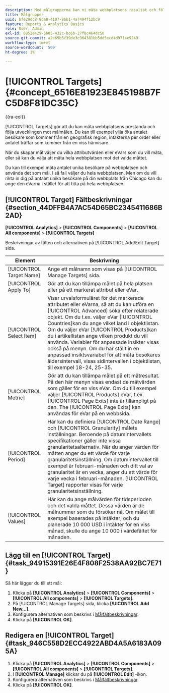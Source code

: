 ```yaml
---
description: Med målgrupperna kan ni mäta webbplatsens resultat och följa utvecklingen mot målmålen. Du kan till exempel vilja öka antalet besökare som kommer från en geografisk region, intäkterna per order eller antalet träffar som kommer från en viss hänvisare.
title: Målgrupper
uuid: bfe29dc8-8da8-4107-8bb1-4a7494f12bc9
feature: Reports & Analytics Basics
role: User, Admin
exl-id: 6852e429-5b05-432c-bc6b-27f8c464dc50
source-git-commit: a2e69b5f39de3c964381bb5dd5ecd4d9714e9249
workflow-type: tm+mt
source-wordcount: '509'
ht-degree: 1%

---
```


# [!UICONTROL Targets] {#concept_6516E81923E845198B7FC5D8F81DC35C}

{{ra-eol}}

[!UICONTROL Targets] gör att du kan mäta webbplatsens prestanda och följa utvecklingen mot målmålen. Du kan till exempel vilja öka antalet besökare som kommer från en geografisk region, intäkterna per order eller antalet träffar som kommer från en viss hänvisare.

När du skapar mål väljer du vilka attributvärden eller eVars som du vill mäta, eller så kan du välja att mäta hela webbplatsen mot det valda måttet.

Du kan till exempel mäta antalet unika besökare på webbplatsen och använda det som mål. I så fall väljer du hela webbplatsen. Men om du vill rikta in dig på antalet unika besökare på din webbplats från Chicago kan du ange den eVarna i stället för att titta på hela webbplatsen.

## [!UICONTROL Target] Fältbeskrivningar {#section_44DFFB4A7AC54D65BC2345411686B2AD}

**[!UICONTROL Analytics]** > **[!UICONTROL Components]** > **[!UICONTROL All components]** > **[!UICONTROL Targets]**

Beskrivningar av fälten och alternativen på [!UICONTROL Add/Edit Target] sida.

| Element | Beskrivning |
| --- | --- |
| [!UICONTROL Target Name] | Ange ett målnamn som visas på [!UICONTROL Manage Targets] sida. |
| [!UICONTROL Apply To] | Gör att du kan tillämpa målet på hela platsen eller på ett markerat attribut eller eVar. |
| [!UICONTROL Select Item] | Visar urvalsformuläret för det markerade attributet eller eVarna, så att du kan utföra en [!UICONTROL Advanced] söka efter relaterade objekt. Om du t.ex. väljer eVar [!UICONTROL Countries]kan du ange vilket land i objektlistan. Om du väljer eVar [!UICONTROL Products]kan du i artikellistan ange vilken produkt du vill använda. Variabler för anpassade insikter visas också på menyn. Om du har ställt in en anpassad insiktsvariabel för att mäta besökares åldersintervall, visas sidintervallen i objektlistan, till exempel 18-24, 25-35. |
| [!UICONTROL Metric] | Gör att du kan tillämpa målet på ett mätresultat. På den här menyn visas endast de mätvärden som gäller för en viss eVar. Om du till exempel väljer [!UICONTROL Products] eVar, t.ex. [!UICONTROL Page Exits] inte är tillämpligt på den. The [!UICONTROL Page Exits] kan användas för eVar på en webbsida. |
| [!UICONTROL Period] | Här kan du definiera [!UICONTROL Date Range] och [!UICONTROL Granularity] målets inställningar. Beroende på datumintervallets specifikationer gäller inte vissa granularitetsalternativ. När du anger värden för måtten anger du ett värde för varje granularitetsinställning. Om datumintervallet till exempel är februari-månaden och ditt val av granularitet är en vecka, anger du ett värde för varje vecka i februari-månaden. [!UICONTROL Target] rapporter visas för varje granularitetsinställning. |
| [!UICONTROL Values] | Här kan du ange målvärden för tidsperioden och det valda måttet. Dessa värden är de målnummer som du försöker nå. Om målet till exempel baserades på intäkter, och du planerade 10 000 USD i intäkter för en viss månad, skulle du ange 10 000 i värdefältet för månaden. |

## Lägg till en [!UICONTROL Target] {#task_94915391E26E4F808F2538AA92BC7E71}

Så här lägger du till ett mål:

1. Klicka på **[!UICONTROL Analytics]** > **[!UICONTROL Components]** > **[!UICONTROL All components]** > **[!UICONTROL Targets]**.
1. På [!UICONTROL Manage Targets] sida, klicka **[!UICONTROL Add New...]**.
1. Konfigurera alternativen som beskrivs i [Målfältbeskrivningar](/help/analyze/reports-analytics/targets.md#section_44DFFB4A7AC54D65BC2345411686B2AD).
1. Klicka på **[!UICONTROL OK]**.

## Redigera en [!UICONTROL Target] {#task_946C558D2ECC4922ABD4A5A6183A095A}

1. Klicka på **[!UICONTROL Analytics]** > **[!UICONTROL Components]** > **[!UICONTROL All components]** > **[!UICONTROL Targets]**.
1. I **[!UICONTROL Manage]** klickar du på **[!UICONTROL Edit]** -ikon.
1. Konfigurera alternativen som beskrivs i [Målfältbeskrivningar](/help/analyze/reports-analytics/targets.md#section_44DFFB4A7AC54D65BC2345411686B2AD).
1. Klicka på **[!UICONTROL OK]**.
